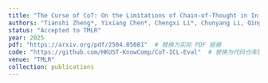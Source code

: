 ```yaml
---
title: "The Curse of CoT: On the Limitations of Chain-of-Thought in In-Context Learning"
authors: "Tianshi Zheng*, Yixiang Chen*, Chengxi Li*, Chunyang Li, Qing Zong, Haochen Shi, Baixuan Xu, Yangqiu Song, Ginny Y Wong, Simon See"
status: "Accepted to TMLR"
year: 2025
pdf: "https://arxiv.org/pdf/2504.05081"  # 替换为实际 PDF 链接
code: "https://github.com/HKUST-KnowComp/CoT-ICL-Eval"  # 替换为代码仓库链接
venue: "TMLR"
collection: publications
---
```

